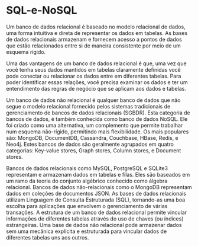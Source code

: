 # SQL-e-NoSQL

Um banco de dados relacional é baseado no modelo relacional de dados, uma forma intuitiva e direta de representar os dados em tabelas. As bases de dados relacionais armazenam e fornecem acesso a pontos de dados que estão relacionados entre si de maneira consistente por meio de um esquema rígido.

Uma das vantagens de um banco de dados relacional é que, uma vez que você tenha seus dados mantidos em tabelas claramente definidas você pode conectar ou relacionar os dados entre em diferentes tabelas. Para poder identificar essas relações, você precisa examinar os dados e ter um entendimento das regras de negócio que se aplicam aos dados e tabelas.

Um banco de dados não relacional é qualquer banco de dados que não segue o modelo relacional fornecido pelos sistemas tradicionais de gerenciamento de bancos de dados relacionais (SGBDR). Esta categoria de bancos de dados, é também conhecida como banco de dados NoSQL. Ele foi criado como uma alternativa, um complemento que permite trabalhar num esquema não-rígido, permitindo mais flexibilidade.
Os mais populares são:  MongoDB, DocumentDB, Cassandra, Couchbase, HBase, Redis, e Neo4j. Estes bancos de dados são geralmente agrupados em quatro categorias: Key-value stores, Graph stores, Column stores, e Document stores.

Bancos de dados relacionais como MySQL, PostgreSQL e SQLite3 representam e armazenam dados em tabelas e filas. Eles são baseados em um ramo da teoria do conjunto algébrico conhecido como álgebra relacional. Bancos de dados não-relacionais como o MongoDB representam dados em coleções de documentos JSON.
As bases de dados relacionais utilizam Linguagem de Consulta Estruturada (SQL), tornando-as uma boa escolha para aplicações que envolvem o gerenciamento de várias transações. A estrutura de um banco de dados relacional permite vincular informações de diferentes tabelas através do uso de chaves (ou índices) estrangeiras. Uma base de dados não relacional pode armazenar dados sem uma mecânica explícita e estruturada para vincular dados de diferentes tabelas uns aos outros.
